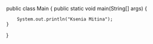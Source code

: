 public class Main {
    public static void main(String[] args) {

        System.out.println("Ksenia Mitina");
    }
}
